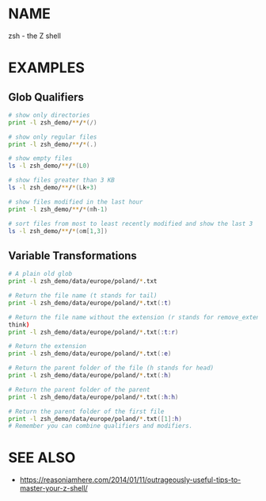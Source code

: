 # NAME

zsh - the Z shell

# EXAMPLES

## Glob Qualifiers

```zsh
# show only directories
print -l zsh_demo/**/*(/)

# show only regular files
print -l zsh_demo/**/*(.)

# show empty files
ls -l zsh_demo/**/*(L0)

# show files greater than 3 KB
ls -l zsh_demo/**/*(Lk+3)

# show files modified in the last hour
print -l zsh_demo/**/*(mh-1)

# sort files from most to least recently modified and show the last 3
ls -l zsh_demo/**/*(om[1,3])
```

## Variable Transformations

```zsh
# A plain old glob
print -l zsh_demo/data/europe/poland/*.txt

# Return the file name (t stands for tail)
print -l zsh_demo/data/europe/poland/*.txt(:t)

# Return the file name without the extension (r stands for remove_extension, I
think)
print -l zsh_demo/data/europe/poland/*.txt(:t:r)

# Return the extension
print -l zsh_demo/data/europe/poland/*.txt(:e)

# Return the parent folder of the file (h stands for head)
print -l zsh_demo/data/europe/poland/*.txt(:h)

# Return the parent folder of the parent
print -l zsh_demo/data/europe/poland/*.txt(:h:h)

# Return the parent folder of the first file
print -l zsh_demo/data/europe/poland/*.txt([1]:h)
# Remember you can combine qualifiers and modifiers.
```

# SEE ALSO

- https://reasoniamhere.com/2014/01/11/outrageously-useful-tips-to-master-your-z-shell/
